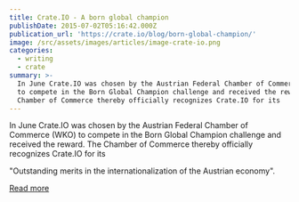 ```yaml
---
title: Crate.IO - A born global champion
publishDate: 2015-07-02T05:16:42.000Z
publication_url: 'https://crate.io/blog/born-global-champion/'
image: /src/assets/images/articles/image-crate-io.png
categories:
  - writing
  - crate
summary: >-
  In June Crate.IO was chosen by the Austrian Federal Chamber of Commerce (WKO)
  to compete in the Born Global Champion challenge and received the reward. The
  Chamber of Commerce thereby officially recognizes Crate.IO for its
---
```


In June Crate.IO was chosen by the Austrian Federal Chamber of Commerce (WKO) to compete in the Born Global Champion challenge and received the reward. The Chamber of Commerce thereby officially recognizes Crate.IO for its

"Outstanding merits in the internationalization of the Austrian economy".

[Read more](https://crate.io/blog/born-global-champion/)

